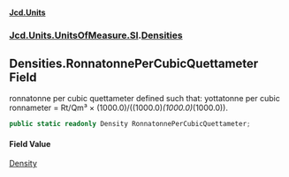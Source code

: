 #### [Jcd.Units](index.md 'index')
### [Jcd.Units.UnitsOfMeasure.SI](Jcd.Units.UnitsOfMeasure.SI.md 'Jcd.Units.UnitsOfMeasure.SI').[Densities](Densities.md 'Jcd.Units.UnitsOfMeasure.SI.Densities')

## Densities.RonnatonnePerCubicQuettameter Field

ronnatonne per cubic quettameter defined such that: yottatonne per cubic ronnameter = Rt/Qm³ ×
(1000.0)/((1000.0)*(1000.0)*(1000.0)).

```csharp
public static readonly Density RonnatonnePerCubicQuettameter;
```

#### Field Value
[Density](Density.md 'Jcd.Units.UnitTypes.Density')